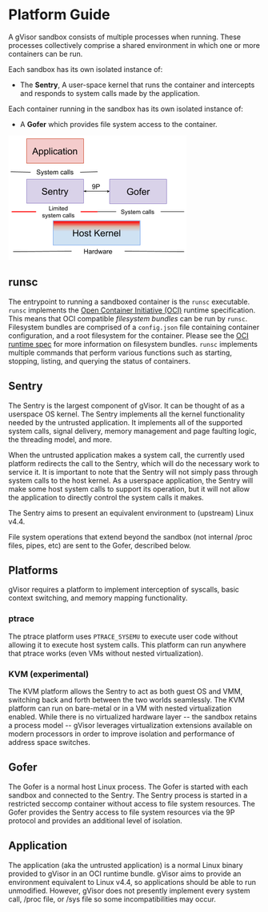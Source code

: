 # Platform Guide

A gVisor sandbox consists of multiple processes when running. These processes
collectively comprise a shared environment in which one or more containers can
be run.

Each sandbox has its own isolated instance of:

*   The **Sentry**, A user-space kernel that runs the container and intercepts
    and responds to system calls made by the application.

Each container running in the sandbox has its own isolated instance of:

*   A **Gofer** which provides file system access to the container.

![gVisor architecture diagram](Sentry-Gofer.png "gVisor architecture diagram")

## runsc

The entrypoint to running a sandboxed container is the `runsc` executable.
`runsc` implements the [Open Container Initiative (OCI)][oci] runtime
specification. This means that OCI compatible _filesystem bundles_ can be run by
`runsc`. Filesystem bundles are comprised of a `config.json` file containing
container configuration, and a root filesystem for the container. Please see the
[OCI runtime spec][runtime-spec] for more information on filesystem bundles.
`runsc` implements multiple commands that perform various functions such as
starting, stopping, listing, and querying the status of containers.

## Sentry

The Sentry is the largest component of gVisor. It can be thought of as a
userspace OS kernel. The Sentry implements all the kernel functionality needed
by the untrusted application. It implements all of the supported system calls,
signal delivery, memory management and page faulting logic, the threading model,
and more.

When the untrusted application makes a system call, the currently used platform
redirects the call to the Sentry, which will do the necessary work to service
it. It is important to note that the Sentry will not simply pass through system
calls to the host kernel. As a userspace application, the Sentry will make some
host system calls to support its operation, but it will not allow the
application to directly control the system calls it makes.

The Sentry aims to present an equivalent environment to (upstream) Linux v4.4.

File system operations that extend beyond the sandbox (not internal /proc files,
pipes, etc) are sent to the Gofer, described below.

## Platforms

gVisor requires a platform to implement interception of syscalls, basic context
switching, and memory mapping functionality.

### ptrace

The ptrace platform uses `PTRACE_SYSEMU` to execute user code without allowing
it to execute host system calls. This platform can run anywhere that ptrace
works (even VMs without nested virtualization).

### KVM (experimental)

The KVM platform allows the Sentry to act as both guest OS and VMM, switching
back and forth between the two worlds seamlessly. The KVM platform can run on
bare-metal or in a VM with nested virtualization enabled. While there is no
virtualized hardware layer -- the sandbox retains a process model -- gVisor
leverages virtualization extensions available on modern processors in order to
improve isolation and performance of address space switches.

## Gofer

The Gofer is a normal host Linux process. The Gofer is started with each sandbox
and connected to the Sentry. The Sentry process is started in a restricted
seccomp container without access to file system resources. The Gofer provides
the Sentry access to file system resources via the 9P protocol and provides an
additional level of isolation.

## Application

The application (aka the untrusted application) is a normal Linux binary
provided to gVisor in an OCI runtime bundle. gVisor aims to provide an
environment equivalent to Linux v4.4, so applications should be able to run
unmodified. However, gVisor does not presently implement every system call,
/proc file, or /sys file so some incompatibilities may occur.

[oci]: https://www.opencontainers.org
[runtime-spec]: https://github.com/opencontainers/runtime-spec
